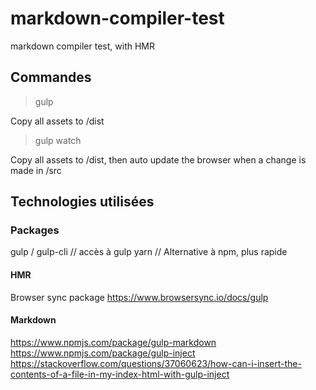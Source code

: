 # markdown-compiler-test
markdown compiler test, with HMR

## Commandes

> gulp

Copy all assets to /dist

> gulp watch

Copy all assets to /dist, then auto update the browser when a change is made in /src


## Technologies utilisées
### Packages
gulp / gulp-cli // accès à gulp
yarn // Alternative à npm, plus rapide

#### HMR
Browser sync package
https://www.browsersync.io/docs/gulp

#### Markdown
https://www.npmjs.com/package/gulp-markdown
https://www.npmjs.com/package/gulp-inject
https://stackoverflow.com/questions/37060623/how-can-i-insert-the-contents-of-a-file-in-my-index-html-with-gulp-inject
